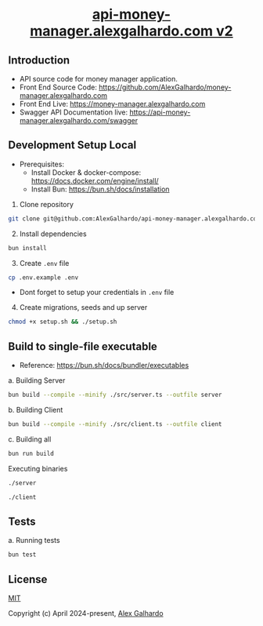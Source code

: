 <div align="center">
  	<h1 align="center"><a href="https://api-money-manager.alexgalhardo.com" target="_blank">api-money-manager.alexgalhardo.com v2</a></h1>
</div>

## Introduction

- API source code for money manager application.
- Front End Source Code: <https://github.com/AlexGalhardo/money-manager.alexgalhardo.com>
- Front End Live: <https://money-manager.alexgalhardo.com>
- Swagger API Documentation live: <https://api-money-manager.alexgalhardo.com/swagger>

## Development Setup Local

- Prerequisites:
   - Install Docker & docker-compose: <https://docs.docker.com/engine/install/>
   - Install Bun: <https://bun.sh/docs/installation>

1. Clone repository
```bash
git clone git@github.com:AlexGalhardo/api-money-manager.alexgalhardo.com.git
```

2. Install dependencies
```bash
bun install
```

3. Create `.env` file
```bash
cp .env.example .env
```
- Dont forget to setup your credentials in `.env` file

4. Create migrations, seeds and up server
```bash
chmod +x setup.sh && ./setup.sh
```


## Build to single-file executable

- Reference: <https://bun.sh/docs/bundler/executables>

a. Building Server
```bash
bun build --compile --minify ./src/server.ts --outfile server
```

b. Building Client
```bash
bun build --compile --minify ./src/client.ts --outfile client
```

c. Building all
```bash
bun run build
```

Executing binaries
```bash
./server
```

```bash
./client
```

## Tests

a. Running tests
```bash
bun test
```

## License

[MIT](http://opensource.org/licenses/MIT)

Copyright (c) April 2024-present, [Alex Galhardo](https://github.com/AlexGalhardo)
